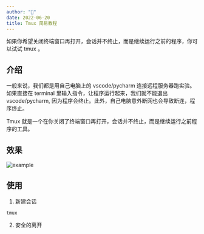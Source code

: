 ```yaml
---
author: "🍉"
date: 2022-06-20
title: Tmux 简易教程
---
```


如果你希望关闭终端窗口再打开，会话并不终止，而是继续运行之前的程序，你可以试试 tmux 。

<!--more-->

## 介绍

一般来说，我们都是用自己电脑上的 vscode/pycharm 连接远程服务器跑实验。如果直接在 terminal 里输入指令，让程序运行起来，我们就不能退出 vscode/pycharm, 因为程序会终止。此外，自己电脑意外断网也会导致断连，程序终止。

Tmux 就是一个在你关闭了终端窗口再打开，会话并不终止，而是继续运行之前程序的工具。


## 效果
![example](tmux_01.gif)


## 使用

1. 新建会话

```shell
tmux
```

2. 安全的离开
